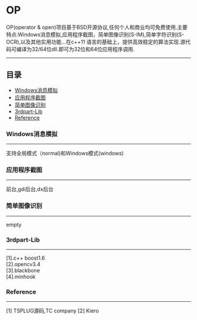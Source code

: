 OP
===========
OP(operator & open)项目基于BSD开源协议,任何个人和商业均可免费使用.主要特点:Windows消息模拟,应用程序截图，简单图像识别(S-IM),简单字符识别(S-OCR),以及其他实用功能...在c++11 语言的基础上，提供高效稳定的算法实现.源代码可编译为32/64位dll.即可为32位和64位应用程序调用.



***
## 目录
* [Windows消息模拟](#Windows消息模拟)
* [应用程序截图](#应用程序截图)
* [简单图像识别](#简单图像识别)
* [3rdpart-Lib](#3rdpart-Lib)
* [Reference](#Reference)


### Windows消息模拟
---
支持全局模式（normal)和Windows模式(windows)

### 应用程序截图
---
前台,gdi后台,dx后台
### 简单图像识别
---
empty
### 3rdpart-Lib  
---
[1].c++ boost1.6  
[2].opencv3.4  
[3].blackbone  
[4].minhook

### Reference
---
[1] TSPLUG源码,TC company
[2] Kiero
